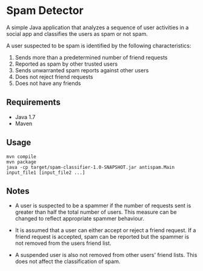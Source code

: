 # Spam Detector

A simple Java application that analyzes a sequence of user activities in a social app and classifies the users as spam or not spam.  

A user suspected to be spam is identified by the following characteristics:  
  1. Sends more than a predetermined number of friend requests  
  2. Reported as spam by other trusted users  
  3. Sends unwarranted spam reports against other users  
  4. Does not reject friend requests
  5. Does not have any friends
  
## Requirements

* Java 1.7
* Maven

## Usage

```
mvn compile
mvn package
java -cp target/spam-classifier-1.0-SNAPSHOT.jar antispam.Main input_file1 [input_file2 ...]
```

## Notes

* A user is suspected to be a spammer if the number of requests sent is greater than half the total number of users. This measure can be changed to reflect appropriate spammer behaviour.  

* It is assumed that a user can either accept or reject a friend request. If a friend request is accepted, spam can be reported but the spammer is not removed from the users friend list.  

* A suspended user is also not removed from other users' friend lists. This does not affect the classification of spam.  
